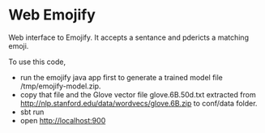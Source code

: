 # Web Emojify
Web interface to Emojify.
It accepts a sentance and pdericts a matching emoji.

To use this code,
  -  run the emojify java app first to generate a trained model file /tmp/emojify-model.zip.
  - copy that file and the Glove vector file glove.6B.50d.txt extracted from http://nlp.stanford.edu/data/wordvecs/glove.6B.zip to conf/data folder.
  - sbt run
  - open [http://localhost:900](0http://localhost:9000)
